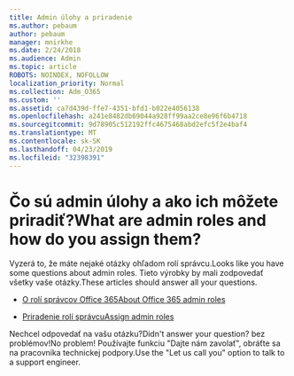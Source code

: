 ```yaml
---
title: Admin úlohy a priradenie
ms.author: pebaum
author: pebaum
manager: mnirkhe
ms.date: 2/24/2018
ms.audience: Admin
ms.topic: article
ROBOTS: NOINDEX, NOFOLLOW
localization_priority: Normal
ms.collection: Adm_O365
ms.custom: ''
ms.assetid: ca7d439d-ffe7-4351-bfd1-b022e4056138
ms.openlocfilehash: a241e8482db69044a928ff99aa2ce8e96f6b4718
ms.sourcegitcommit: 9d78905c512192ffc4675468abd2efc5f2e4baf4
ms.translationtype: MT
ms.contentlocale: sk-SK
ms.lasthandoff: 04/23/2019
ms.locfileid: "32398391"
---
```

# <a name="what-are-admin-roles-and-how-do-you-assign-them"></a><span data-ttu-id="54277-102">Čo sú admin úlohy a ako ich môžete priradiť?</span><span class="sxs-lookup"><span data-stu-id="54277-102">What are admin roles and how do you assign them?</span></span>

<span data-ttu-id="54277-103">Vyzerá to, že máte nejaké otázky ohľadom rolí správcu.</span><span class="sxs-lookup"><span data-stu-id="54277-103">Looks like you have some questions about admin roles.</span></span> <span data-ttu-id="54277-104">Tieto výrobky by mali zodpovedať všetky vaše otázky.</span><span class="sxs-lookup"><span data-stu-id="54277-104">These articles should answer all your questions.</span></span>
  
- [<span data-ttu-id="54277-105">O rolí správcov Office 365</span><span class="sxs-lookup"><span data-stu-id="54277-105">About Office 365 admin roles</span></span>](https://support.office.com/article/About-Office-365-admin-roles-da585eea-f576-4f55-a1e0-87090b6aaa9d.aspx)
    
- [<span data-ttu-id="54277-106">Priradenie rolí správcu</span><span class="sxs-lookup"><span data-stu-id="54277-106">Assign admin roles</span></span>](https://support.office.com/article/assign-eac4d046-1afd-4f1a-85fc-8219c79e1504.aspx)
    
<span data-ttu-id="54277-107">Nechcel odpovedať na vašu otázku?</span><span class="sxs-lookup"><span data-stu-id="54277-107">Didn't answer your question?</span></span> <span data-ttu-id="54277-108">bez problémov!</span><span class="sxs-lookup"><span data-stu-id="54277-108">No problem!</span></span> <span data-ttu-id="54277-109">Používajte funkciu "Dajte nám zavolať", obráťte sa na pracovníka technickej podpory.</span><span class="sxs-lookup"><span data-stu-id="54277-109">Use the "Let us call you" option to talk to a support engineer.</span></span>
  

